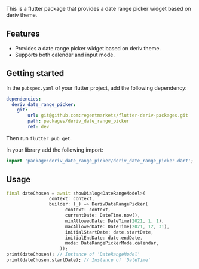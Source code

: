 This is a flutter package that provides a date range picker widget based on deriv theme.

## Features

- Provides a date range picker widget based on deriv theme.
- Supports both calendar and input mode.

## Getting started

In the `pubspec.yaml` of your flutter project, add the following dependency:

```yaml
dependencies:
  deriv_date_range_picker:
    git:
        url: git@github.com:regentmarkets/flutter-deriv-packages.git
        path: packages/deriv_date_range_picker
        ref: dev
```

Then run `flutter pub get`.

In your library add the following import:

```dart
import 'package:deriv_date_range_picker/deriv_date_range_picker.dart';
```


## Usage

```dart
final dateChosen = await showDialog<DateRangeModel>(
                context: context,
                builder: (_) => DerivDateRangePicker(
                      context: context,
                      currentDate: DateTime.now(),
                      minAllowedDate: DateTime(2021, 1, 1),
                      maxAllowedDate: DateTime(2021, 12, 31),
                      initialStartDate: date.startDate,
                      initialEndDate: date.endDate,
                      mode: DateRangePickerMode.calendar,
                    ));
print(dateChosen); // Instance of 'DateRangeModel'
print(dateChosen.startDate); // Instance of 'DateTime'
```


